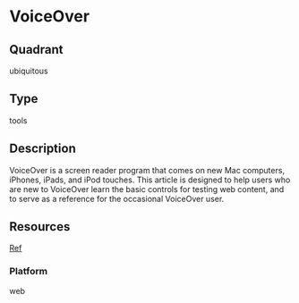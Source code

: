 # VoiceOver

## Quadrant
ubiquitous

## Type
tools

## Description
VoiceOver is a screen reader program that comes on new Mac computers, iPhones, iPads, and iPod touches. This article is designed to help users who are new to VoiceOver learn the basic controls for testing web content, and to serve as a reference for the occasional VoiceOver user.

## Resources
[Ref](https://webaim.org/articles/voiceover/)

### Platform
web
